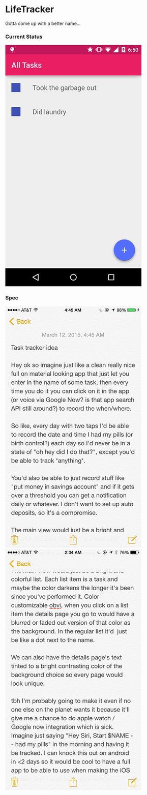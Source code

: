 # LifeTracker
Gotta come up with a better name...

### Current Status
![Screenshot](https://raw.githubusercontent.com/jc4p/LifeTracker/master/images/current_status.png)

### Spec
![Description 1](https://raw.githubusercontent.com/jc4p/LifeTracker/master/images/readme_1.png)
![Description 2](https://raw.githubusercontent.com/jc4p/LifeTracker/master/images/readme_2.png)